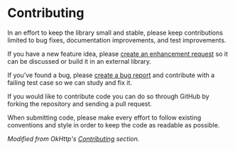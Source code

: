 # Contributing

In an effort to keep the library small and stable, please keep contributions limited to bug fixes, documentation improvements, and test improvements.

If you have a new feature idea, please [create an enhancement request](https://github.com/GuilhE/RecyclerPickerDialog/issues/new?assignees=&labels=enhancement&template=feature_request.md&title=) so it can be discussed or build it in an external library.

If you’ve found a bug, please [create a bug report](https://github.com/GuilhE/RecyclerPickerDialog/issues/new?assignees=GuilhE&labels=bug&template=bug_report.md&title=) and contribute with a failing test case so we can study and fix it.

If you would like to contribute code you can do so through GitHub by forking the repository and sending a pull request.

When submitting code, please make every effort to follow existing conventions and style in order to keep the code as readable as possible.

*Modified from OkHttp's [Contributing](https://square.github.io/okhttp/contributing/) section.*

